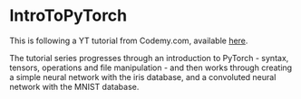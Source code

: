 # IntroToPyTorch

This is following a YT tutorial from Codemy.com, available [here](https://www.youtube.com/watch?v=kY14KfZQ1TI&list=PLCC34OHNcOtpcgR9LEYSdi9r7XIbpkpK1&index=2).

The tutorial series progresses through an introduction to PyTorch - syntax, tensors, operations and file manipulation - and then works through creating a simple neural network with the iris database, and a convoluted neural network with the MNIST database.
